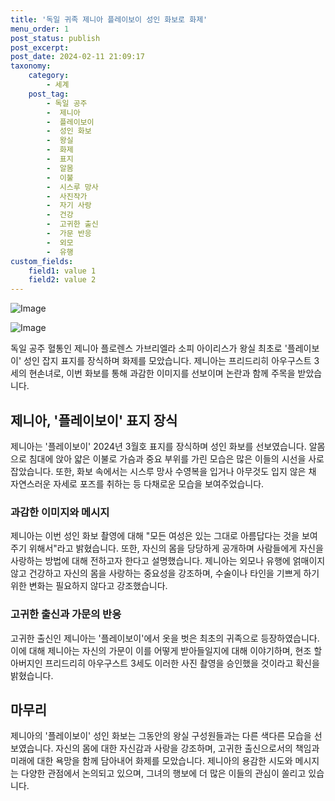 ```yaml
---
title: '독일 귀족 제니아 플레이보이 성인 화보로 화제'
menu_order: 1
post_status: publish
post_excerpt: 
post_date: 2024-02-11 21:09:17
taxonomy:
    category:
        - 세계
    post_tag:
        - 독일 공주
        -  제니아
        -  플레이보이
        -  성인 화보
        -  왕실
        -  화제
        -  표지
        -  알몸
        -  이불
        -  시스루 망사
        -  사진작가
        -  자기 사랑
        -  건강
        -  고귀한 출신
        -  가문 반응
        -  외모
        -  유행
custom_fields:
    field1: value 1
    field2: value 2
---
```


![Image](https://imgnews.pstatic.net/image/421/2024/02/11/0007345812_001_20240211110301419.jpg?type=w647)

![Image](https://imgnews.pstatic.net/image/421/2024/02/11/0007345812_002_20240211110301484.jpg?type=w647)

독일 공주 혈통인 제니아 플로렌스 가브리엘라 소피 아이리스가 왕실 최초로 '플레이보이' 성인 잡지 표지를 장식하며 화제를 모았습니다. 제니아는 프리드리히 아우구스트 3세의 현손녀로, 이번 화보를 통해 과감한 이미지를 선보이며 논란과 함께 주목을 받았습니다.
## 제니아, '플레이보이' 표지 장식
제니아는 '플레이보이' 2024년 3월호 표지를 장식하며 성인 화보를 선보였습니다. 알몸으로 침대에 앉아 얇은 이불로 가슴과 중요 부위를 가린 모습은 많은 이들의 시선을 사로잡았습니다. 또한, 화보 속에서는 시스루 망사 수영복을 입거나 아무것도 입지 않은 채 자연스러운 자세로 포즈를 취하는 등 다채로운 모습을 보여주었습니다.
### 과감한 이미지와 메시지
제니아는 이번 성인 화보 촬영에 대해 "모든 여성은 있는 그대로 아름답다는 것을 보여주기 위해서"라고 밝혔습니다. 또한, 자신의 몸을 당당하게 공개하며 사람들에게 자신을 사랑하는 방법에 대해 전하고자 한다고 설명했습니다. 제니아는 외모나 유행에 얽매이지 않고 건강하고 자신의 몸을 사랑하는 중요성을 강조하며, 수술이나 타인을 기쁘게 하기 위한 변화는 필요하지 않다고 강조했습니다.
### 고귀한 출신과 가문의 반응
고귀한 출신인 제니아는 '플레이보이'에서 옷을 벗은 최초의 귀족으로 등장하였습니다. 이에 대해 제니아는 자신의 가문이 이를 어떻게 받아들일지에 대해 이야기하며, 현조 할아버지인 프리드리히 아우구스트 3세도 이러한 사진 촬영을 승인했을 것이라고 확신을 밝혔습니다.
## 마무리
제니아의 '플레이보이' 성인 화보는 그동안의 왕실 구성원들과는 다른 색다른 모습을 선보였습니다. 자신의 몸에 대한 자신감과 사랑을 강조하며, 고귀한 출신으로서의 책임과 미래에 대한 욕망을 함께 담아내어 화제를 모았습니다. 제니아의 용감한 시도와 메시지는 다양한 관점에서 논의되고 있으며, 그녀의 행보에 더 많은 이들의 관심이 쏠리고 있습니다.
